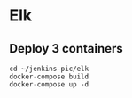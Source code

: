 # Elk
## Deploy 3 containers
```shell
cd ~/jenkins-pic/elk
docker-compose build 
docker-compose up -d
```